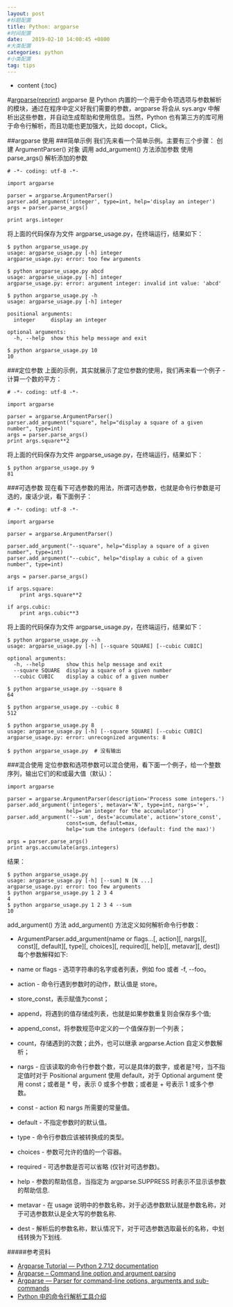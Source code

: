 ```yaml
---
layout: post
#标题配置
title: Python: argparse
#时间配置
date:   2019-02-10 14:00:45 +0800
#大类配置
categories: python
#小类配置
tag: tips
---
```


* content
{:toc}

#[argparse(reprint)](http://wiki.jikexueyuan.com/project/explore-python/Standard-Modules/argparse.html)
argparse 是 Python 内置的一个用于命令项选项与参数解析的模块，通过在程序中定义好我们需要的参数，argparse 将会从 sys.argv 中解析出这些参数，并自动生成帮助和使用信息。当然，Python 也有第三方的库可用于命令行解析，而且功能也更加强大，比如 docopt，Click。

##argparse 使用
###简单示例
我们先来看一个简单示例。主要有三个步骤：
创建 ArgumentParser() 对象
调用 add_argument() 方法添加参数
使用 parse_args() 解析添加的参数
```
# -*- coding: utf-8 -*-

import argparse

parser = argparse.ArgumentParser()
parser.add_argument('integer', type=int, help='display an integer')
args = parser.parse_args()

print args.integer
```
将上面的代码保存为文件 argparse_usage.py，在终端运行，结果如下：
```
$ python argparse_usage.py
usage: argparse_usage.py [-h] integer
argparse_usage.py: error: too few arguments

$ python argparse_usage.py abcd
usage: argparse_usage.py [-h] integer
argparse_usage.py: error: argument integer: invalid int value: 'abcd'

$ python argparse_usage.py -h
usage: argparse_usage.py [-h] integer

positional arguments:
  integer     display an integer

optional arguments:
  -h, --help  show this help message and exit

$ python argparse_usage.py 10
10
```
###定位参数
上面的示例，其实就展示了定位参数的使用，我们再来看一个例子 - 计算一个数的平方：
```
# -*- coding: utf-8 -*-

import argparse

parser = argparse.ArgumentParser()
parser.add_argument("square", help="display a square of a given number", type=int)
args = parser.parse_args()
print args.square**2
```
将上面的代码保存为文件 argparse_usage.py，在终端运行，结果如下：
```
$ python argparse_usage.py 9
81
```
###可选参数
现在看下可选参数的用法，所谓可选参数，也就是命令行参数是可选的，废话少说，看下面例子：
```
# -*- coding: utf-8 -*-

import argparse

parser = argparse.ArgumentParser()

parser.add_argument("--square", help="display a square of a given number", type=int)
parser.add_argument("--cubic", help="display a cubic of a given number", type=int)

args = parser.parse_args()

if args.square:
    print args.square**2

if args.cubic:
    print args.cubic**3
```
将上面的代码保存为文件 argparse_usage.py，在终端运行，结果如下：
```
$ python argparse_usage.py --h
usage: argparse_usage.py [-h] [--square SQUARE] [--cubic CUBIC]

optional arguments:
  -h, --help       show this help message and exit
  --square SQUARE  display a square of a given number
  --cubic CUBIC    display a cubic of a given number

$ python argparse_usage.py --square 8
64

$ python argparse_usage.py --cubic 8
512

$ python argparse_usage.py 8
usage: argparse_usage.py [-h] [--square SQUARE] [--cubic CUBIC]
argparse_usage.py: error: unrecognized arguments: 8

$ python argparse_usage.py  # 没有输出
```
###混合使用
定位参数和选项参数可以混合使用，看下面一个例子，给一个整数序列，输出它们的和或最大值（默认）：
```
import argparse

parser = argparse.ArgumentParser(description='Process some integers.')
parser.add_argument('integers', metavar='N', type=int, nargs='+',
                   help='an integer for the accumulator')
parser.add_argument('--sum', dest='accumulate', action='store_const',
                   const=sum, default=max,
                   help='sum the integers (default: find the max)')

args = parser.parse_args()
print args.accumulate(args.integers)
```
结果：
```
$ python argparse_usage.py
usage: argparse_usage.py [-h] [--sum] N [N ...]
argparse_usage.py: error: too few arguments
$ python argparse_usage.py 1 2 3 4
4
$ python argparse_usage.py 1 2 3 4 --sum
10
```
add_argument() 方法
add_argument() 方法定义如何解析命令行参数：

- ArgumentParser.add_argument(name or flags...[, action][, nargs][, const][, default][, type][, choices][, required][, help][, metavar][, dest])
每个参数解释如下:

- name or flags - 选项字符串的名字或者列表，例如 foo 或者 -f, --foo。
- action - 命令行遇到参数时的动作，默认值是 store。
- store_const，表示赋值为const；
- append，将遇到的值存储成列表，也就是如果参数重复则会保存多个值;
- append_const，将参数规范中定义的一个值保存到一个列表；
- count，存储遇到的次数；此外，也可以继承 argparse.Action 自定义参数解析；
- nargs - 应该读取的命令行参数个数，可以是具体的数字，或者是?号，当不指定值时对于 Positional argument 使用 default，对于 Optional argument 使用 const；或者是 * 号，表示 0 或多个参数；或者是 + 号表示 1 或多个参数。
- const - action 和 nargs 所需要的常量值。
- default - 不指定参数时的默认值。
- type - 命令行参数应该被转换成的类型。
- choices - 参数可允许的值的一个容器。
- required - 可选参数是否可以省略 (仅针对可选参数)。
- help - 参数的帮助信息，当指定为 argparse.SUPPRESS 时表示不显示该参数的帮助信息.
- metavar - 在 usage 说明中的参数名称，对于必选参数默认就是参数名称，对于可选参数默认是全大写的参数名称.
- dest - 解析后的参数名称，默认情况下，对于可选参数选取最长的名称，中划线转换为下划线.

#####参考资料
- [Argparse Tutorial — Python 2.7.12 documentation](https://docs.python.org/2/howto/argparse.html)
- [Argparse – Command line option and argument parsing](https://pymotw.com/2/argparse/)
- [Argparse — Parser for command-line options, arguments and sub-commands](http://python.usyiyi.cn/python_278/library/argparse.html)
- [Python 中的命令行解析工具介绍](http://lingxiankong.github.io/blog/2014/01/14/command-line-parser/)
